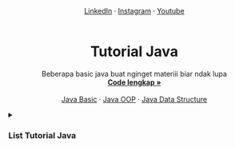 <div id="top"></div>

<div align="center">
    <a href="https://bit.ly/3Qcg3s4">LinkedIn</a>
    ·
    <a href="https://bit.ly/3oRMMaA">Instagram</a>
    ·
    <a href="https://bit.ly/3zqrTrP">Youtube</a>
</div>

<!-- PROJECT LOGO -->
<br />
<div align="center">
  <h1 align="center">Tutorial Java</h1>

  <p align="center">
    Beberapa basic java buat nginget materiii biar ndak lupa
    <br />
    <a href="https://github.com/othneildrew/Best-README-Template"><strong>Code lengkap »</strong></a>
    <br />
    <br />
    <a href="https://github.com/othneildrew/Best-README-Template">Java Basic</a>
    ·
    <a href="https://github.com/othneildrew/Best-README-Template/issues">Java OOP</a>
    ·
    <a href="https://github.com/othneildrew/Best-README-Template/issues">Java Data Structure</a>
  </p>
</div>

<!-- TABLE OF CONTENTS -->
<details>
  <summary><H3>List Tutorial Java</H3></summary>
  <ol>
    <li>
      <a href="#usage">Instalasi</a>
      <ul>
        <li><a href="#built-with">Netbeans</a></li>
        <li><a href="#built-with">Visual Studio Code</a></li>
      </ul>
    </li>
    <li>
      <a href="#about-the-project">Java Basic</a>
      <ul>
        <li><a href="#built-with">Sejarah Java</a></li>
        <li><a href="#built-with">Syntax Dasar Hello World!</a></li>
        <li><a href="#built-with">Commant</a></li>
        <li><a href="#built-with">Variables</a></li>
        <li><a href="#built-with">Tipe Data</a></li>
        <li><a href="#built-with">Casting</a></li>
        <li><a href="#built-with">Operator</a></li>
        <li><a href="#built-with">Java String</a></li>
        <li><a href="#built-with">Java Math</a></li>
        <li><a href="#built-with">Java If-else Statement</a></li>
        <li><a href="#built-with">Java Switch Statement</a></li>
        <li><a href="#built-with">Built looping</a></li>
        <li><a href="#built-with">Java Array</a></li>
        <li><a href="#built-with">Java Methods</a></li>
      </ul>
    </li>
    <li>
      <a href="#getting-started">Java OOP</a>
      <ul>
        <li><a href="#prerequisites">Dasar OOP</a></li>
        <li><a href="#installation">Class dan Object</a></li>
        <li><a href="#built-with">Class Methods</a></li>
        <li><a href="#built-with">Constructor</a></li>
        <li><a href="#built-with">Encapsulation</a></li>
        <li><a href="#built-with">Abstraction</a></li>
        <li><a href="#built-with">Inheritance</a></li>
        <li><a href="#built-with">Polymorphism</a></li>
      </ul>
    </li>
    <li>
      <a href="#usage">Java Data Structure</a>
       <ul>
        <li><a href="#prerequisites">Array</a></li>
        <li><a href="#installation">LinkedList</a></li>
        <li><a href="#built-with">Queue</a></li>
        <li><a href="#built-with">Stack</a></li>
        <li><a href="#built-with">Binary Tree</a></li>
        <li><a href="#built-with">Binary Search Tree</a></li>
        <li><a href="#built-with">Heap</a></li>
        <li><a href="#built-with">Graph</a></li>
        <li><a href="#built-with">Simple Sorting</a></li>
        <li><a href="#built-with">Recursion</a></li>
        <li><a href="#built-with">Advanced Sort</a></li>
        <li><a href="#built-with">Hash Tables</a></li>
      </ul>
    </li>
  </ol>
</details>

